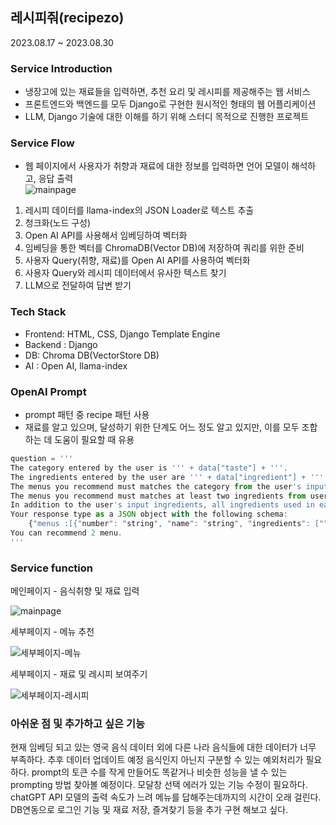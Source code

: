 ## 레시피줘(recipezo)

2023.08.17 ~ 2023.08.30

### Service Introduction
- 냉장고에 있는 재료들을 입력하면, 추천 요리 및 레시피를 제공해주는 웹 서비스
- 프론트엔드와 백엔드를 모두 Django로 구현한 원시적인 형태의 웹 어플리케이션
- LLM, Django 기술에 대한 이해를 하기 위해 스터디 목적으로 진행한 프로젝트

### Service Flow
- 웹 페이지에서 사용자가 취향과 재료에 대한 정보를 입력하면 언어 모델이 해석하고, 응답 출력<br/>
![mainpage](https://github.com/Ranna0323/recipezo/readmeImages/ServiceFlow.png)

1. 레시피 데이터를 llama-index의 JSON Loader로 텍스트 추출
2. 청크화(노드 구성)
3. Open AI API를 사용해서 임베딩하여 벡터화
4. 임베딩을 통한 벡터를 ChromaDB(Vector DB)에 저장하여 쿼리를 위한 준비
5. 사용자 Query(취향, 재료)를 Open AI API를 사용하여 벡터화
6. 사용자 Query와 레시피 데이터에서 유사한 텍스트 찾기
7. LLM으로 전달하여 답변 받기

### Tech Stack
- Frontend: HTML, CSS, Django Template Engine
- Backend : Django
- DB: Chroma DB(VectorStore DB)
- AI : Open AI, llama-index

### OpenAI Prompt
- prompt 패턴 중 recipe 패턴 사용
- 재료를 알고 있으며, 달성하기 위한 단계도 어느 정도 알고 있지만, 이를 모두 조합하는 데 도움이 필요할 때 유용

```javascript
question = '''
The category entered by the user is ''' + data["taste"] + '''.
The ingredients entered by the user are ''' + data["ingredient"] + '''.
The menus you recommend must matches the category from the user's input category.
The menus you recommend must matches at least two ingredients from user's input ingredients.
In addition to the user's input ingredients, all ingredients used in each steps must be represented as results.
Your response type as a JSON object with the following schema:
    {"menus :[{"number": "string", "name": "string", "ingredients": ["", "", ...], "steps": ["", "", ...]}]}
You can recommend 2 menu.
'''
```

### Service function
메인페이지 - 음식취향 및 재료 입력  

![mainpage](https://github.com/Ranna0323/recipezo/assets/42730559/4401fb75-fbec-4dad-90a1-8ac501e99cd2)

세부페이지 - 메뉴 추천  

![세부페이지-메뉴](https://github.com/Ranna0323/recipezo/assets/42730559/0bcdd4ed-78cf-4ec3-91ed-9c07ee6e16fd)

세부페이지 - 재료 및 레시피 보여주기  

![세부페이지-레시피](https://github.com/Ranna0323/recipezo/assets/42730559/7b61bd01-c5e8-4cfb-af39-a5d235f711d5)

### 아쉬운 점 및 추가하고 싶은 기능
현재 임베딩 되고 있는 영국 음식 데이터 외에 다른 나라 음식들에 대한 데이터가 너무 부족하다. 추후 데이터 업데이트 예정
음식인지 아닌지 구분할 수 있는 예외처리가 필요하다.
prompt의 토큰 수를 작게 만들어도 똑같거나 비슷한 성능을 낼 수 있는 prompting 방법 찾아볼 예정이다.
모달창 선택 에러가 있는 기능 수정이 필요하다.
chatGPT API 모델의 출력 속도가 느려 메뉴를 답해주는데까지의 시간이 오래 걸린다.
DB연동으로 로그인 기능 및 재료 저장, 즐겨찾기 등을 추가 구현 해보고 싶다.
 

